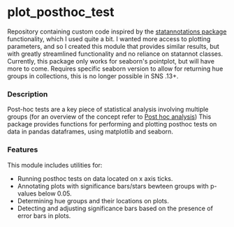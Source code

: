 # plot_posthoc_test
Repository containing custom code inspired by the [statannotations package](https://github.com/trevismd/statannotations) functionality, which I used quite a bit. I wanted more access to plotting parameters, and so I created this module that provides similar results, but with greatly streamlined functionality and no reliance on statannot classes. Currently, this package only works for seaborn's pointplot, but will have more to come. 
Requires specific seaborn version to allow for returning hue groups in collections, this is no longer possible in SNS .13+.

### Description
Post-hoc tests are a key piece of statistical analysis involving multiple groups (for an overview of the concept refer to [Post hoc analysis](https://en.wikipedia.org/wiki/Post_hoc_analysis)) This package provides functions for performing and plotting posthoc tests on data in pandas dataframes, using matplotlib and seaborn. 

### Features
This module includes utilities for:
- Running posthoc tests on data located on x axis ticks.
- Annotating plots with significance bars/stars bewteen groups with p-values below 0.05.
- Determining hue groups and their locations on plots.
- Detecting and adjusting significance bars based on the presence of error bars in plots.